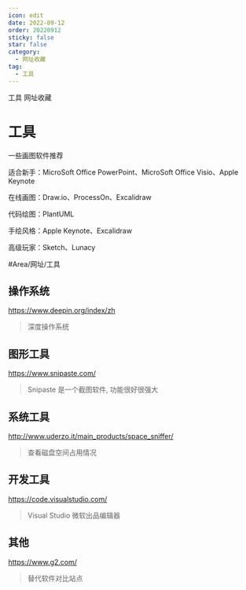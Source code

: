 ```yaml
---
icon: edit
date: 2022-09-12
order: 20220912
sticky: false
star: false
category:
  - 网址收藏
tag:
  - 工具
---
```


工具 网址收藏

<!-- more -->

# 工具

一些画图软件推荐

适合新手：MicroSoft Office PowerPoint、MicroSoft Office Visio、Apple Keynote

在线画图：Draw.io、ProcessOn、Excalidraw

代码绘图：PlantUML

手绘风格：Apple Keynote、Excalidraw

高级玩家：Sketch、Lunacy

#Area/网址/工具

## 操作系统

https://www.deepin.org/index/zh

> 深度操作系统

## 图形工具

https://www.snipaste.com/

> Snipaste 是一个截图软件, 功能很好很强大

## 系统工具

http://www.uderzo.it/main_products/space_sniffer/

> 查看磁盘空间占用情况

## 开发工具

https://code.visualstudio.com/

> Visual Studio 微软出品编辑器

## 其他

https://www.g2.com/

> 替代软件对比站点
